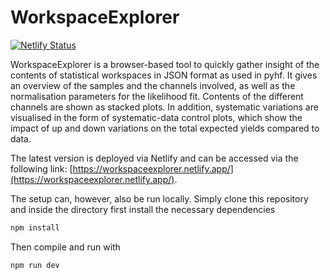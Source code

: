# WorkspaceExplorer

[![Netlify Status](https://api.netlify.com/api/v1/badges/9f218a2a-d9b9-44ee-b5dc-49a18cc059a1/deploy-status)](https://app.netlify.com/sites/workspaceexplorer/deploys)

WorkspaceExplorer is a browser-based tool to quickly gather insight of the contents of statistical workspaces in JSON format as used in pyhf.
It gives an overview of the samples and the channels involved, as well as the normalisation parameters for the likelihood fit.
Contents of the different channels are shown as stacked plots.
In addition, systematic variations are visualised in the form of systematic-data control plots, which show the impact of up and down variations on the total expected yields compared to data.

The latest version is deployed via Netlify and can be accessed via the following link: [https://workspaceexplorer.netlify.app/](https://workspaceexplorer.netlify.app/).

The setup can, however, also be run locally. Simply clone this repository and inside the directory first install the necessary dependencies

```sh
npm install
```

Then compile and run with

```sh
npm run dev
```
